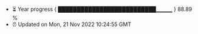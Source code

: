 - ⏳ Year progress { ██████████████████████████▁▁▁▁ } 88.89 %
- ⏰ Updated on Mon, 21 Nov 2022 10:24:55 GMT

